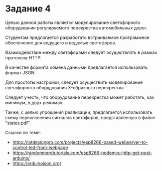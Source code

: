# Задание 4

Целью данной работы является моделирование светофорного оборудования регулируемого перекрестка автомобильных дорог.

Студентам предлагается разработать встраиваемое программное обеспечение для ведущего и ведомых светофоров.

Взаимодействие между светофорами следует осуществлять в рамках протокола HTTP.

В качестве формата обмена данными предлагается использовать формат JSON.

Для простоты настройки, следует осуществить моделирование светофорного оборудования X-образного перекрестка.

Следует учесть, что оборудование перекрестка может работать, как минимум, в двух режимах.

Также, с целью упрощения реализации, предлагается использовать схему переключения сигналов светофоров, представленную в файле "states.pdf".

Ссылки по теме:
- https://iotdesignpro.com/projects/esp8266-based-webserver-to-control-led-from-webpage
- https://randomnerdtutorials.com/esp8266-nodemcu-http-get-post-arduino/
- https://arduinojson.org/
